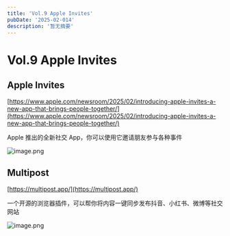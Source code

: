 ```yaml
---
title: 'Vol.9 Apple Invites'
pubDate: '2025-02-014'
description: '暂无摘要'
---
```


# Vol.9 Apple Invites


## Apple Invites

[https://www.apple.com/newsroom/2025/02/introducing-apple-invites-a-new-app-that-brings-people-together/](https://www.apple.com/newsroom/2025/02/introducing-apple-invites-a-new-app-that-brings-people-together/)

Apple 推出的全新社交 App，你可以使用它邀请朋友参与各种事件

![image.png](/Vol.9_Apple_Invites-2.png)

## Multipost

[https://multipost.app/](https://multipost.app/)

一个开源的浏览器插件，可以帮你将内容一键同步发布抖音、小红书、微博等社交网站

![image.png](/Vol.9_Apple_Invites-1.png)
